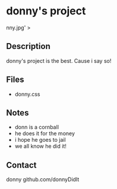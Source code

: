 # donny's project 

nny.jpg' >  

## Description 
donny's project is the best. Cause i say so! 

## Files 
* donny.css 

## Notes 
* donn is a cornball 
*  he does it for the money 
*  i hope he goes to jail 
*  we all know he did it! 

## Contact 
donny 
github.com/donnyDidIt 

